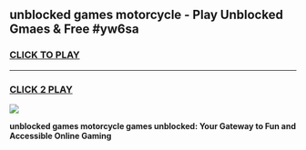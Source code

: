 
## unblocked games motorcycle - Play Unblocked Gmaes & Free #yw6sa
<h3>
<a href="https://news.freeplayer.one?title=unblocked_games_motorcycle&ref=03M">CLICK TO PLAY</a></h3>
<hr>

<h3>
<a href="https://news.freeplayer.one?title=unblocked_games_motorcycle&ref=03M">CLICK 2 PLAY</a>
  
</h3>

<a href="https://news.freeplayer.one?title=unblocked_games_motorcycle&ref=03M"><img src="https://clearcache.store/games.png"></a>


**unblocked games motorcycle games unblocked: Your Gateway to Fun and Accessible Online Gaming**
